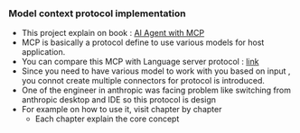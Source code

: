 ### Model context protocol implementation 
* This project explain on book :  [AI Agent with MCP](https://www.oreilly.com/library/view/ai-agents-with/9798341639546/)
* MCP is basically a protocol define to use various models for host application.
* You can compare this MCP with Language server protocol : [link](https://microsoft.github.io/language-server-protocol/)
* Since you need to have various model to work with you based on input , you connot create multiple connectors for protocol is introduced.
* One of the engineer in anthropic was facing problem like switching from anthropic desktop and IDE so this protocol is design
* For example on how to use it, visit chapter by chapter
  * Each chapter explain the core concept